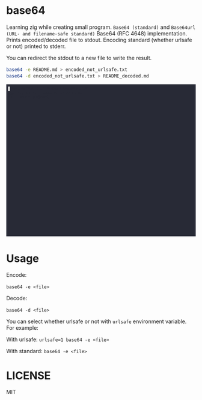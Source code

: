 # base64
Learning zig while creating small program. `Base64 (standard)` and `Base64url (URL- and filename-safe standard)` Base64 (RFC 4648) implementation. Prints encoded/decoded file to stdout. Encoding standard (whether urlsafe or not) printed to stderr.

You can redirect the stdout to a new file to write the result.
```bash
base64 -e README.md > encoded_not_urlsafe.txt
base64 -d encoded_not_urlsafe.txt > README_decoded.md
```

![](demo.gif)

# Usage

Encode:

`base64 -e <file>`

Decode:

`base64 -d <file>`

You can select whether urlsafe or not with `urlsafe` environment variable.
For example:

With urlsafe: `urlsafe=1 base64 -e <file>`

With standard: `base64 -e <file>`

# LICENSE

MIT
